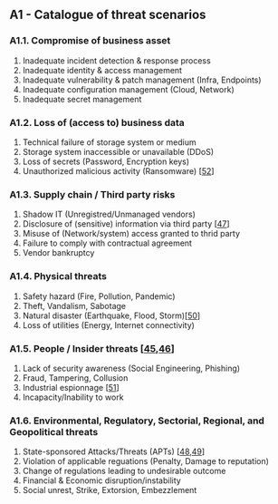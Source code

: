 ## A1 - Catalogue of threat scenarios

### A1.1. Compromise of business asset 
1. Inadequate incident detection & response process
2. Inadequate identity & access management
3. Inadequate vulnerability & patch management (Infra, Endpoints)
4. Inadequate configuration management (Cloud, Network)
5. Inadequate secret management

### A1.2. Loss of (access to) business data
1. Technical failure of storage system or medium
2. Storage system inaccessible or unavailable (DDoS)
3. Loss of secrets (Password, Encryption keys)
4. Unauthorized malicious activity (Ransomware) [[52](../references.md#52-ransomeware-stats)]

### A1.3. Supply chain / Third party risks 
1. Shadow IT (Unregistred/Unmanaged vendors)
2. Disclosure of (sensitive) information via third party [[47](../references.md#47-enisa-sca)]
3. Misuse of (Network/system) access granted to thrid party
4. Failure to comply with contractual agreement
5. Vendor bankruptcy

### A1.4. Physical threats
1. Safety hazard (Fire, Pollution, Pandemic)
2. Theft, Vandalism, Sabotage 
3. Natural disaster (Earthquake, Flood, Storm)[[50](../references.md#50-natural-disasters)]
4. Loss of utilities (Energy, Internet connectivity)

### A1.5. People / Insider threats [[45](../references.md#45-cisa-insider-threats),[46](../references.md#46-sps-case-studies)]
1. Lack of security awareness (Social Engineering, Phishing)
2. Fraud, Tampering, Collusion
3. Industrial espionnage [[51](../references.md#51-pwc-industrial-espionnage)]
4. Incapacity/Inability to work

### A1.6. Environmental, Regulatory, Sectorial, Regional, and Geopolitical threats
1. State-sponsored Attacks/Threats (APTs) [[48](../references.md#48-mitre-attack-groups),[49](../references.md#49-mandiant-apt)]
2. Violation of applicable reguations (Penalty, Damage to reputation)
3. Change of regulations leading to undesirable outcome
4. Financial & Economic disruption/instability
5. Social unrest, Strike, Extorsion, Embezzlement
